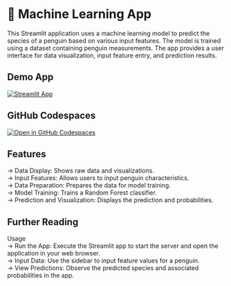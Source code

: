 #  🤖 Machine Learning App

This Streamlit application uses a machine learning model to predict the species of a penguin based on various input features. The model is trained using a dataset containing penguin measurements. The app provides a user interface for data visualization, input feature entry, and prediction results.

## Demo App

[![Streamlit App](https://static.streamlit.io/badges/streamlit_badge_black_white.svg)](https://app-starter-kit.streamlit.app/)

## GitHub Codespaces

[![Open in GitHub Codespaces](https://github.com/codespaces/badge.svg)](https://codespaces.new/streamlit/app-starter-kit?quickstart=1)

## Features
-> Data Display: Shows raw data and visualizations.<br>
-> Input Features: Allows users to input penguin characteristics.<br>
-> Data Preparation: Prepares the data for model training.<br>
-> Model Training: Trains a Random Forest classifier.<br>
-> Prediction and Visualization: Displays the prediction and probabilities.<br>

## Further Reading
Usage<br>
-> Run the App: Execute the Streamlit app to start the server and open the application in your web browser.<br>
-> Input Data: Use the sidebar to input feature values for a penguin.<br>
-> View Predictions: Observe the predicted species and associated probabilities in the app.<br>

